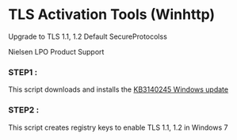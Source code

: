 # TLS Activation Tools (Winhttp)
Upgrade to TLS 1.1, 1.2 Default SecureProtocolss

Nielsen LPO Product Support

### STEP1 : 
This script downloads and installs the [KB3140245 Windows update](http://www.catalog.update.microsoft.com/search.aspx?q=kb3140245)
 
### STEP2 : 
This script creates registry keys to enable TLS 1.1, 1.2 in Windows 7
